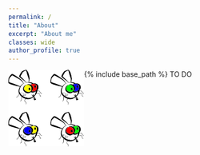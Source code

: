 ```yaml
---
permalink: /
title: "About"
excerpt: "About me"
classes: wide
author_profile: true
---
```


{% include base_path %}
<img src="../images/flies.png" alt="flies" style="width:30%;" align="left"/>
TO DO
